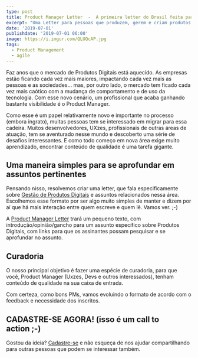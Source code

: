 ```yaml
---
type: post
title: Product Manager Letter  -  A primeira letter do Brasil feita para e por Product Managers
excerpt: "Uma Letter para pessoas que produzem, gerem e criam produtos e serviços digitais no Brasil."
date: '2019-07-01'
publishdate: '2019-07-01 06:00'
image: https://i.imgur.com/QLUQcAP.jpg
tags:
  - Product Management
  - agile
---
```


Faz anos que o mercado de Produtos Digitais está aquecido. As empresas estão ficando cada vez mais maiores, impactando cada vez mais as pessoas e as sociedades… mas, por outro lado, o mercado tem ficado cada vez mais caótico com a mudança de comportamento e de uso da tecnologia. Com esse novo cenário, um profissional que acaba ganhando bastante visibilidade é o Product Manager.

Como esse é um papel relativamente novo e importante no processo (embora ingrato), muitas pessoas tem se interessado em migrar para essa cadeira. Muitos desenvolvedores, UXzes, profissionais de outras áreas de atuação, tem se aventurado nesse mundo e descoberto uma série de desafios interessantes. E como todo começo em nova área exige muito aprendizado, encontrar conteúdo de qualidade é uma tarefa gigante.

## Uma maneira simples para se aprofundar em assuntos pertinentes

Pensando nisso, resolvemos criar uma letter, que fala especificamente sobre [Gestão de Produtos Digitais](http://bit.ly/pmletteremail) e assuntos relacionados nessa área. Escolhemos esse formato por ser algo muito simples de manter e dizem por aí que há mais interação entre quem escreve e quem lê. Vamos ver. ;-)

A [Product Manager Letter](http://bit.ly/pmletteremail) trará um pequeno texto, com introdução/opinião/gancho para um assunto específico sobre Produtos Digitais, com links para que os assinantes possam pesquisar e se aprofundar no assunto.

## Curadoria

O nosso principal objetivo é fazer uma espécie de curadoria, para que você, Product Manager (Uxzes, Devs e outros interessados), tenham conteúdo de qualidade na sua caixa de entrada.

Com certeza, como bons PMs, vamos evoluindo o formato de acordo com o feedback e necessidade dos inscritos.

## CADASTRE-SE AGORA! (isso é um call to action ;-)

Gostou da ideia? [Cadastre-se](http://bit.ly/pmletteremail) e não esqueça de nos ajudar compartilhando para outras pessoas que podem se interessar também.
